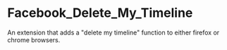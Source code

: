 Facebook_Delete_My_Timeline
===========================

An extension that adds a "delete my timeline" function to either firefox or chrome browsers.
